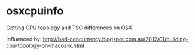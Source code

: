 osxcpuinfo
==========
Getting CPU topology and TSC differences on OSX.

Influenced by: http://bad-concurrency.blogspot.com.au/2012/01/buliding-cpu-topology-on-macos-x.html
